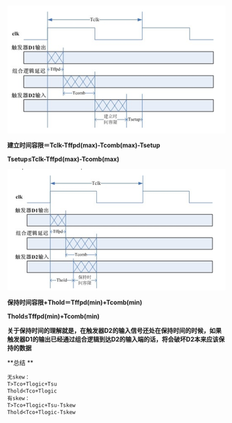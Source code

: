 ![img](../pics/setup_time.png)

**建立时间容限＝Tclk-Tffpd(max)-Tcomb(max)-Tsetup**

**Tsetup≤Tclk-Tffpd(max)-Tcomb(max)**

![img](../pics/hold_time.png)

**保持时间容限+Thold＝Tffpd(min)+Tcomb(min)**

**Thold≤Tffpd(min)+Tcomb(min)**

**关于保持时间的理解就是，在触发器D2的输入信号还处在保持时间的时候，如果触发器D1的输出已经通过组合逻辑到达D2的输入端的话，将会破坏D2本来应该保持的数据**



**总结 **

```
无skew：
T>Tco+Tlogic+Tsu  
Thold<Tco+Tlogic  
有skew：  
T>Tco+Tlogic+Tsu-Tskew  
Thold<Tco+Tlogic-Tskew  
```




